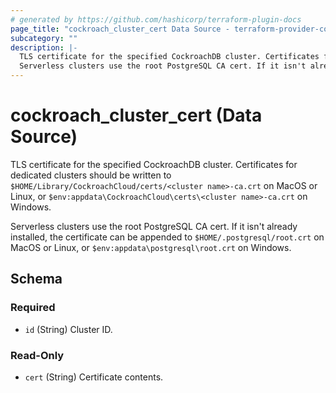```yaml
---
# generated by https://github.com/hashicorp/terraform-plugin-docs
page_title: "cockroach_cluster_cert Data Source - terraform-provider-cockroach"
subcategory: ""
description: |-
  TLS certificate for the specified CockroachDB cluster. Certificates for dedicated clusters should be written to $HOME/Library/CockroachCloud/certs/<cluster name>-ca.crt on MacOS or Linux, or $env:appdata\CockroachCloud\certs\<cluster name>-ca.crt on Windows.
  Serverless clusters use the root PostgreSQL CA cert. If it isn't already installed, the certificate can be appended to $HOME/.postgresql/root.crt on MacOS or Linux, or $env:appdata\postgresql\root.crt on Windows.
---
```


# cockroach_cluster_cert (Data Source)

TLS certificate for the specified CockroachDB cluster. Certificates for dedicated clusters should be written to `$HOME/Library/CockroachCloud/certs/<cluster name>-ca.crt` on MacOS or Linux, or `$env:appdata\CockroachCloud\certs\<cluster name>-ca.crt` on Windows. 

Serverless clusters use the root PostgreSQL CA cert. If it isn't already installed, the certificate can be appended to `$HOME/.postgresql/root.crt` on MacOS or Linux, or `$env:appdata\postgresql\root.crt` on Windows.



<!-- schema generated by tfplugindocs -->
## Schema

### Required

- `id` (String) Cluster ID.

### Read-Only

- `cert` (String) Certificate contents.


